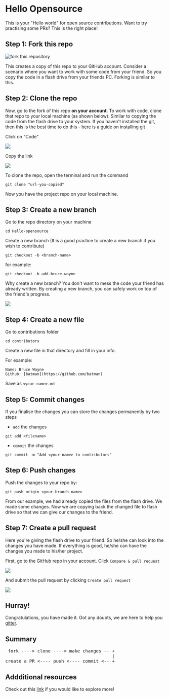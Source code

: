 # Hello Opensource 

This is your "Hello world" for open source contributions. Want to try practising some PRs? This is the right place!

## Step 1: Fork this repo

<img align="center" src="https://user-images.githubusercontent.com/59721339/92510135-ffa77680-f228-11ea-889f-d4a99eb873db.png" alt="fork this repository" />

This creates a copy of this repo to your GitHub account. Consider a scenario where you want to work with some code from your friend. So you copy the code in a flash drive from your friends PC. Forking is similar to this.

## Step 2: Clone the repo

Now, go to the fork of this repo **on your account**. To work with code, clone that repo to your local machine (as shown below). Similar to copying the code from the flash drive to your system. If you haven't installed the git, then this is the best time to do this - [here](https://git-scm.com/book/en/v2/Getting-Started-Installing-Git) is a guide on installing git

Click on "Code"

<img align="center" src="https://user-images.githubusercontent.com/59721339/92510454-7fcddc00-f229-11ea-9178-eb8cebfd34f7.png" />

Copy the link

<img align="center" src="https://user-images.githubusercontent.com/50027064/102229988-5ac8c380-3f12-11eb-97b7-6cd551129ff2.png" />

To clone the repo, open the terminal and run the command

```
git clone "url-you-copied"
```

Now you have the project repo on your local machine.

## Step 3: Create a new branch

 Go to the repo directory on your machine
 
 ```
 cd Hello-opensource
 ```
 
 Create a new branch (It is a good practice to create a new branch if you wish to contribute)
 
 ```
 git checkout -b <branch-name>
 ```
 
 for example:
 
 ```
 git checkout -b add-bruce-wayne
 ```
 
 Why create a new branch?
 You don't want to mess the code your friend has already written. By creating a new branch, you can safely work on top of the friend's progress. 
 
<img align="center" src="https://user-images.githubusercontent.com/59721339/92589146-bf430980-f2b7-11ea-9dc2-3581c1ea610c.png" />

## Step 4: Create a new file

Go to contributions folder
```
cd contributors
```

Create a new file in that directory and fill in your info.

For example:
```
Name: Bruce Wayne
Github: [batman](https://github.com/batman)
```
Save as `<your-name>.md`

## Step 5: Commit changes

 If you finalise the changes you can store the changes permanently by two steps
 
 - `add` the changes
 ```
 git add <filename>
 ```
 - `commit` the changes
 
 ```
 git commit -m "Add <your-name> to contributors"
 ```
 
## Step 6: Push changes

Push the changes to your repo by:

```
git push origin <your-branch-name>
```

From our example, we had already copied the files from the flash drive. We made some changes. Now we are copying back the changed file to flash drive so that we can give our changes to the friend.

## Step 7: Create a pull request

Here you're giving the flash drive to your friend. So he/she can look into the changes you have made. If everything is good, he/she can have the changes you made to his/her project.

First, go to the GitHub repo in your account. Click `Compare & pull request`

<img align="center" src="https://user-images.githubusercontent.com/59721339/92591860-46927c00-f2bc-11ea-98d1-3d1f56d76ec1.png"/> 

And submit the pull request by clicking `Create pull request`

<img align="center" src="https://user-images.githubusercontent.com/59721339/92592170-cc162c00-f2bc-11ea-9e40-ac4afc618c6d.png"/>

## Hurray!

 Congratulations, you have made it. Got any doubts, we are here to help you [gitter](https://gitter.im/FOSS-Cell-GECPKD/community).

## Summary 

<pre>
 fork ----> clone ----> make changes -- +
                                        | 
create a PR <---- push <---- commit <-- +
</pre>

## Addditional resources

Check out this [link](https://openhack.gitbook.io/openhack-20/resources#git-and-github) if you would like to explore more!
